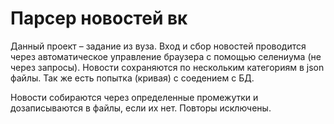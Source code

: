 # Парсер новостей вк
Данный проект – задание из вуза. Вход и сбор новостей проводится через автоматическое управление браузера с помощью селениума (не через запросы).
Новости сохраняются по нескольким категориям в json файлы.
Так же есть попытка (кривая) с соедением с БД.

Новости собираются через определенные промежутки и дозаписываются в файлы, если их нет. Повторы исключены.
